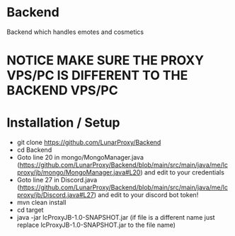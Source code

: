 # Backend
Backend which handles emotes and cosmetics

# NOTICE MAKE SURE THE PROXY VPS/PC IS DIFFERENT TO THE BACKEND VPS/PC

# Installation / Setup
- git clone https://github.com/LunarProxy/Backend
- cd Backend
- Goto line 20 in mongo/MongoManager.java (https://github.com/LunarProxy/Backend/blob/main/src/main/java/me/lcproxy/jb/mongo/MongoManager.java#L20) and edit to your credentials
- Goto line 27 in Discord.java (https://github.com/LunarProxy/Backend/blob/main/src/main/java/me/lcproxy/jb/Discord.java#L27) and edit to your discord bot token!
- mvn clean install
- cd target
- java -jar lcProxyJB-1.0-SNAPSHOT.jar (if file is a different name just replace lcProxyJB-1.0-SNAPSHOT.jar to the file name)
